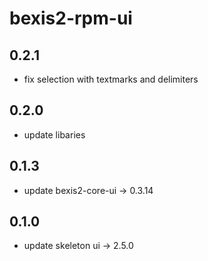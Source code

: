 # bexis2-rpm-ui

## 0.2.1
- fix selection with textmarks and delimiters

## 0.2.0

- update libaries

## 0.1.3

- update bexis2-core-ui -> 0.3.14

## 0.1.0

- update skeleton ui -> 2.5.0
